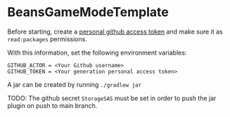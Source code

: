 # BeansGameModeTemplate

Before starting, create a [personal github access token](https://github.com/settings/tokens) and make sure it as `read:packages` permissions. 

With this information, set the following environment variables:

```
GITHUB_ACTOR = <Your Github username>
GITHUB_TOKEN = <Your generation personal access token>
```

A jar can be created by running `./gradlew jar`

TODO: The github secret `StorageSAS` must be set in order to push the jar plugin on push to main branch.